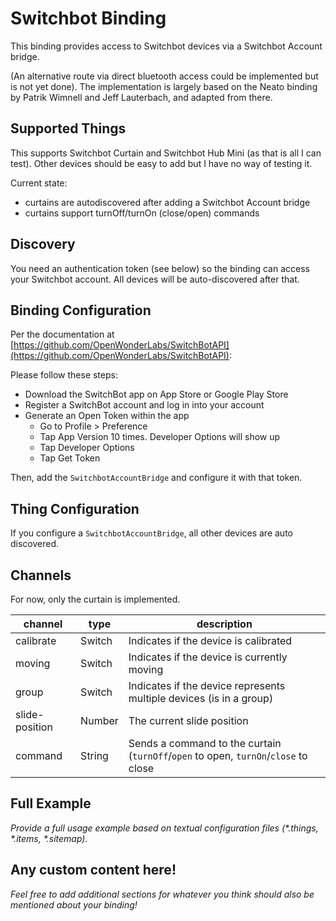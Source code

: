 # Switchbot Binding

This binding provides access to Switchbot devices via a Switchbot Account bridge. 

(An alternative route via direct bluetooth access could be implemented but is not yet done).
The implementation is largely based on the Neato binding by Patrik Wimnell and Jeff Lauterbach, and adapted from there.


## Supported Things

This supports Switchbot Curtain and Switchbot Hub Mini (as that is all I can test). Other devices should be easy to add but I have no way of testing it.

Current state: 
* curtains are autodiscovered after adding a Switchbot Account bridge
* curtains support turnOff/turnOn (close/open) commands


## Discovery

You need an authentication token (see below) so the binding can access your Switchbot account. All devices will be auto-discovered after that.

## Binding Configuration

Per the documentation at [https://github.com/OpenWonderLabs/SwitchBotAPI](https://github.com/OpenWonderLabs/SwitchBotAPI):

Please follow these steps:

* Download the SwitchBot app on App Store or Google Play Store
* Register a SwitchBot account and log in into your account
* Generate an Open Token within the app 
    * Go to Profile > Preference 
    * Tap App Version 10 times. Developer Options will show up 
    * Tap Developer Options 
    * Tap Get Token

Then, add the `SwitchbotAccountBridge` and configure it with that token.


## Thing Configuration

If you configure a `SwitchbotAccountBridge`, all other devices are auto discovered.

## Channels

For now, only the curtain is implemented.

| channel  | type   | description                  |
|----------|--------|------------------------------|
| calibrate  | Switch | Indicates if the device is calibrated  |
| moving  | Switch | Indicates if the device is currently moving  |
| group  | Switch | Indicates if the device represents multiple devices (is in a group)  |
| slide-position  | Number | The current slide position  |
| command  | String | Sends a command to the curtain (`turnOff`/`open` to open, `turnOn`/`close` to close |


## Full Example

_Provide a full usage example based on textual configuration files (*.things, *.items, *.sitemap)._

## Any custom content here!

_Feel free to add additional sections for whatever you think should also be mentioned about your binding!_
